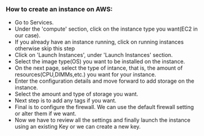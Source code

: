 ### How to create an instance on AWS: #
  * Go to Services.
  * Under the 'compute' section, click on the instance type you want(EC2 in our case).
  * If you already have an instance running, click on running instances otherwise skip this step
  * Click on 'Launch Instances', under 'Launch Instances' section. 
  * Select the image type(OS) you want to be installed on the instance.
  * On the next page, select the type of intance, that is, the amount of resources(CPU,DIMMs,etc.) you want for your instance.
  * Enter the configuration details and move forward to add storage on the instance.
  * Select the amount and type of storage you want.
  * Next step is to add any tags if you want.
  * Final is to configure the firewall. We can use the default firewall setting or alter them if we want.
  * Now we have to review all the settings and finally launch the instance using an existing Key or we can create a new key.
